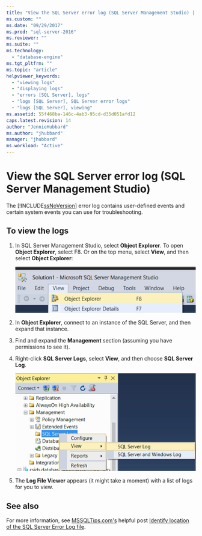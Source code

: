 ```yaml
---
title: "View the SQL Server error log (SQL Server Management Studio) | Microsoft Docs"
ms.custom: ""
ms.date: "09/29/2017"
ms.prod: "sql-server-2016"
ms.reviewer: ""
ms.suite: ""
ms.technology: 
  - "database-engine"
ms.tgt_pltfrm: ""
ms.topic: "article"
helpviewer_keywords: 
  - "viewing logs"
  - "displaying logs"
  - "errors [SQL Server], logs"
  - "logs [SQL Server], SQL Server error logs"
  - "logs [SQL Server], viewing"
ms.assetid: 55f468ba-146c-4ab3-95cd-d35d051afd12
caps.latest.revision: 14
author: "JennieHubbard"
ms.author: "jhubbard"
manager: "jhubbard"
ms.workload: "Active"
---
```

# View the SQL Server error log (SQL Server Management Studio)

The [!INCLUDE[ssNoVersion](../../includes/ssnoversion-md.md)] error log contains user-defined events and certain system events you can use for troubleshooting. 

## To view the logs

1. In SQL Server Management Studio, select **Object Explorer**. To open **Object Explorer**, select F8. Or on the top menu, select **View**, and then select **Object Explorer**:
    
    ![Object_Explorer](../../relational-databases/performance/media/object-explorer.png) 

2. In **Object Explorer**, connect to an instance of the SQL Server, and then expand that instance.
  
3. Find and expand the **Management** section (assuming you have permissions to see it).

4. Right-click **SQL Server Logs**, select **View**, and then choose **SQL Server Log**.

    ![View_SQLServer_Log_SSMS](../../relational-databases/performance/media/view-sqlserver-log-ssms.png) 
 
5. The **Log File Viewer** appears (it might take a moment) with a list of logs for you to view.
  
  ## See also
  For more information, see [MSSQLTips.com's](https://www.mssqltips.com/) helpful post [Identify location of the SQL Server Error Log file](https://www.mssqltips.com/sqlservertip/2506/identify-location-of-the-sql-server-error-log-file/).

